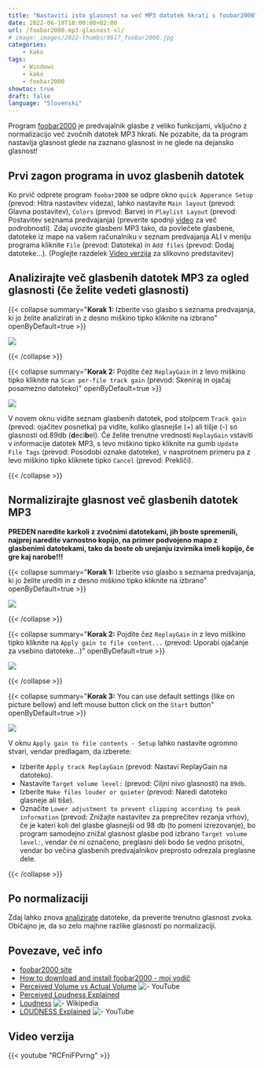 ```yaml
---
title: "Nastaviti isto glasnost na več MP3 datotek hkrati s foobar2000"
date: 2022-06-18T18:00:00+02:00
url: /foobar2000-mp3-glasnost-sl/
# image: images/2022-thumbs/0617_foobar2000.jpg
categories:
    - kako
tags:
    - Windows
    - kako
    - foobar2000
showtoc: true
draft: false
language: "Slovenski"
---
```


Program [foobar2000](https://www.foobar2000.org/ "Kliknite/tapnite, da odprete spletno stran!") je predvajalnik glasbe z veliko funkcijami, vključno z normalizacijo več zvočnih datotek MP3 hkrati. Ne pozabite, da ta program nastavlja glasnost glede na zaznano glasnost in ne glede na dejansko glasnost!

## Prvi zagon programa in uvoz glasbenih datotek

Ko prvič odprete program `foobar2000` se odpre okno `quick Apperance Setup` (prevod: Hitra nastavitev videza), lahko nastavite `Main layout` (prevod: Glavna postavitev), `Colors` (prevod: Barve) in `Playlist Layout` (prevod: Postavitev seznama predvajanja) (preverite spodnji [video](#video-verzija "Kliknite/tapnite, da odprete razdelek!") za več podrobnosti). Zdaj uvozite glasbeni MP3 tako, da povlečete glasbene, datoteke iz mape na vašem računalniku v seznam predvajanja ALI v meniju programa kliknite `File` (prevod: Datoteka) in `Add files` (prevod: Dodaj datoteke...). (Poglejte razdelek [Video verzija](#video-verzija "Kliknite/tapnite, da odprete razdelek!") za slikovno predstavitev)

## Analizirajte več glasbenih datotek MP3 za ogled glasnosti (če želite vedeti glasnosti)

{{< collapse summary="**Korak 1:** Izberite vso glasbo s seznama predvajanja, ki jo želite analizirati in z desno miškino tipko kliknite na izbrano" openByDefault=true >}}

   ![](/images/foobar2000/En-foobar2000-playlist-select-mp3-lmb.jpeg)

{{< /collapse >}}

{{< collapse summary="**Korak 2:** Pojdite čez `ReplayGain` in z levo miškino tipko kliknite na `Scan per-file track gain` (prevod: Skeniraj in ojačaj posamezno datoteko)" openByDefault=true >}}

   ![](/images/foobar2000/En-foobar2000-playlist-select-mp3-lmb-scan.jpeg)

   V novem oknu vidite seznam glasbenih datotek, pod stolpcem `Track gain` (prevod: ojačitev posnetka) pa vidite, koliko glasnejše (+) ali tišje (-) so glasnosti od 89db (**d**eci**b**el). Če želite trenutne vrednosti `ReplayGain` vstaviti v informacije datotek MP3, s levo miškino tipko kliknite na gumb `Update File Tags` (prevod: Posodobi oznake datoteke), v nasprotnem primeru pa z levo miškino tipko kliknete tipko `Cancel` (prevod: Prekliči).

{{< /collapse >}}

## Normalizirajte glasnost več glasbenih datotek MP3

**PREDEN naredite karkoli z zvočnimi datotekami, jih boste spremenili, najprej naredite varnostno kopijo, na primer podvojeno mapo z glasbenimi datotekami, tako da boste ob urejanju izvirnika imeli kopijo, če gre kaj narobe!!!**

{{< collapse summary="**Korak 1:** Izberite vso glasbo s seznama predvajanja, ki jo želite urediti in z desno miškino tipko kliknite na izbrano" openByDefault=true >}}

   ![](/images/foobar2000/En-foobar2000-playlist-select-mp3-lmb.jpeg)

{{< /collapse >}}

{{< collapse summary="**Korak 2:** Pojdite čez `ReplayGain` in z levo miškino tipko kliknite na `Apply gain to file content...` (prevod: Uporabi ojačanje za vsebino datoteke...)" openByDefault=true >}}

   ![](/images/foobar2000/En-foobar2000-playlist-select-mp3-lmb-apply.jpeg)

{{< /collapse >}}

{{< collapse summary="**Korak 3:** You can use default settings (like on picture bellow) and left mouse button click on the `Start` button" openByDefault=true >}}

   ![](/images/foobar2000/En-foobar2000-playlist-select-mp3-lmb-apply-start.jpeg)

   V oknu `Apply gain to file contents - Setup` lahko nastavite ogromno stvari, vendar predlagam, da izberete:
   - Izberite `Apply track ReplayGain` (prevod: Nastavi ReplayGain na datoteko).
   - Nastavite `Target volume level:` (prevod: Ciljni nivo glasnosti) na `89db`.
   - Izberite `Make files louder or quieter` (prevod: Naredi datoteko glasneje ali tiše).
   - Označite `Lower adjustment to prevent clipping according to peak information` (prevod: Znižajte nastavitev za preprečitev rezanja vrhov), če je kateri koli del glasbe glasnejši od 98 db (to pomeni izrezovanje), bo program samodejno znižal glasnost glasbe pod izbrano `Target volume level:`, vendar če ni označeno, preglasni deli bodo še vedno prisotni, vendar bo večina glasbenih predvajalnikov preprosto odrezala preglasne dele.

{{< /collapse >}}   <!-- (prevod: ) -->

## Po normalizaciji

Zdaj lahko znova [analizirate](#analizirajte-več-glasbenih-datotek-mp3-za-ogled-glasnosti-če-želite-vedeti-glasnosti "Kliknite/tapnite, da odprete razdelek!") datoteke, da preverite trenutno glasnost zvoka. Običajno je, da so zelo majhne razlike glasnosti po normalizaciji.

## Povezave, več info

- [foobar2000 site](https://www.foobar2000.org/ "Kliknite/tapnite, da odprete spletno stran!")
- [How to download and install foobar2000 - moj vodič](/foobar2000-namestitev-sl/ "Kliknite/tapnite, da odprete vodič!")
- [Perceived Volume vs Actual Volume](https://www.youtube.com/watch?v=5SQFV8fv0Ho "Kliknite/tapnite, da odprete video!") ![- YouTube](/images/social-logos/YouTube.png)
- [Perceived Loudness Explained](https://www.blackghostaudio.com/blog/perceived-loudness-explained "Kliknite/tapnite, da odprete spletno stran!")
- [Loudness](https://en.wikipedia.org/wiki/Loudness "Kliknite/tapnite, da odprete spletno stran!") ![- Wikipedia](/images/social-logos/logo_Wikipedia_20x20px.png)
- [LOUDNESS Explained](https://www.youtube.com/watch?v=rRsxwDd59kc "Kliknite/tapnite, da odprete video!") ![- YouTube](/images/social-logos/YouTube.png)

## Video verzija

{{< youtube "RCFniFPvrng" >}}